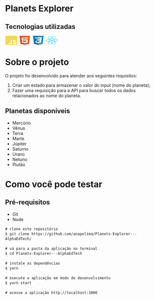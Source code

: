 # Planets Explorer

## Tecnologias utilizadas
<div>
<img align="center" alt="JavaScript" height="30" width="40" src="https://raw.githubusercontent.com/devicons/devicon/master/icons/javascript/javascript-plain.svg">
<img align="center" alt="HTML5" height="30" width="40" src="https://raw.githubusercontent.com/devicons/devicon/master/icons/html5/html5-original.svg">
<img align="center" alt="CSS3" height="30" width="40" src="https://raw.githubusercontent.com/devicons/devicon/master/icons/css3/css3-original.svg">
<img align="center" alt="React" height="30" width="40" src="https://raw.githubusercontent.com/devicons/devicon/master/icons/react/react-original.svg">
</div>

# Sobre o projeto

O projeto foi desenvolvido para atender aos seguintes requisitos:

1.  Criar um estado para armazenar o valor do input (nome do planeta);
2.  Fazer uma requisição para a API para buscar todos os dados relacionados ao nome do planeta.

## Planetas disponíveis
  - Mercúrio
  - Vênus
  - Terra
  - Marte
  - Júpiter
  - Saturno
  - Urano
  - Netuno
  - Plutão

# Como você pode testar

## Pré-requisitos
 - Git
 - Node

```
# clone este repositório
$ git clone https://github.com/anapolima/Planets-Explorer---AlphaEdTech/

# vá para a pasta da aplicação no terminal
$ cd Planets-Explorer---AlphaEdTech

# instale as dependências
$ yarn

# execute a aplicação em modo de desenvolvimento
$ yarn start

# acesse a aplicação http://localhost:3000
```
